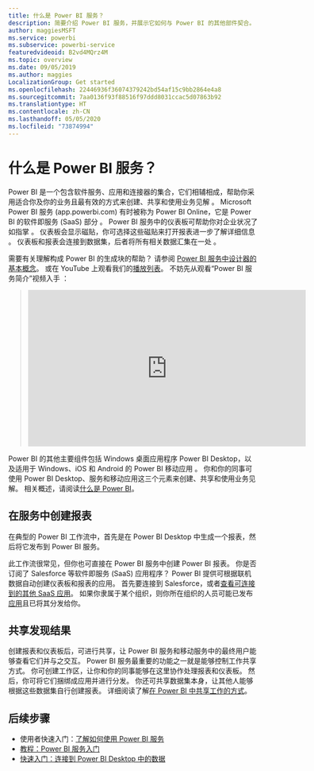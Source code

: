 ```yaml
---
title: 什么是 Power BI 服务？
description: 简要介绍 Power BI 服务，并展示它如何与 Power BI 的其他部件契合。
author: maggiesMSFT
ms.service: powerbi
ms.subservice: powerbi-service
featuredvideoid: B2vd4MQrz4M
ms.topic: overview
ms.date: 09/05/2019
ms.author: maggies
LocalizationGroup: Get started
ms.openlocfilehash: 22446936f36074379242bd54af15c9bb2864e4a8
ms.sourcegitcommit: 7aa0136f93f88516f97ddd8031ccac5d07863b92
ms.translationtype: HT
ms.contentlocale: zh-CN
ms.lasthandoff: 05/05/2020
ms.locfileid: "73874994"
---
```

# <a name="what-is-the-power-bi-service"></a>什么是 Power BI 服务？
Power BI 是一个包含软件服务、应用和连接器的集合，它们相辅相成，帮助你采用适合你及你的业务且最有效的方式来创建、共享和使用业务见解  。 Microsoft Power BI 服务 (app.powerbi.com) 有时被称为 Power BI Online，它是 Power BI 的软件即服务 (SaaS) 部分   。 Power BI 服务中的仪表板可帮助你对企业状况了如指掌  。 仪表板会显示磁贴，你可选择这些磁贴来打开报表进一步了解详细信息   。 仪表板和报表会连接到数据集，后者将所有相关数据汇集在一处  。 

需要有关理解构成 Power BI 的生成块的帮助？ 请参阅 [Power BI 服务中设计器的基本概念](service-basic-concepts.md)。 或在 YouTube 上观看我们的[播放列表](https://www.youtube.com/playlist?list=PL1N57mwBHtN0JFoKSR0n-tBkUJHeMP2cP)。 不妨先从观看“Power BI 服务简介”视频入手  ：

> 
> <iframe width="560" height="315" src="https://www.youtube.com/embed/B2vd4MQrz4M" frameborder="0" allowfullscreen></iframe>
> 

Power BI 的其他主要组件包括 Windows 桌面应用程序 Power BI Desktop，以及适用于 Windows、iOS 和 Android 的 Power BI 移动应用   。 你和你的同事可使用 Power BI Desktop、服务和移动应用这三个元素来创建、共享和使用业务见解。 相关概述，请阅读[什么是 Power BI](fundamentals/power-bi-overview.md)。

## <a name="creating-reports-in-the-service"></a>在服务中创建报表
在典型的 Power BI 工作流中，首先是在 Power BI Desktop 中生成一个报表，然后将它发布到 Power BI 服务。  

此工作流很常见，但你也可直接在 Power BI 服务中创建 Power BI 报表。 你是否订阅了 Salesforce 等软件即服务 (SaaS) 应用程序？ Power BI 提供可根据联机数据自动创建仪表板和报表的应用。 首先要连接到 Salesforce，或者[查看可连接到的其他 SaaS 应用](service-get-data.md)。 如果你隶属于某个组织，则你所在组织的人员可能已发布[应用](service-create-distribute-apps.md)且已将其分发给你。

## <a name="sharing-your-findings"></a>共享发现结果 

创建报表和仪表板后，可进行共享，让 Power BI 服务和移动服务中的最终用户能够查看它们并与之交互。 Power BI 服务最重要的功能之一就是能够控制工作共享方式。 你可创建工作区，让你和你的同事能够在这里协作处理报表和仪表板。 然后，你可将它们捆绑成应用并进行分发。 你还可共享数据集本身，让其他人能够根据这些数据集自行创建报表。 详细阅读了解[在 Power BI 中共享工作的方式](service-how-to-collaborate-distribute-dashboards-reports.md)。

## <a name="next-steps"></a>后续步骤
- 使用者快速入门：[了解如何使用 Power BI 服务](consumer/end-user-experience.md)   
- [教程：Power BI 服务入门](service-get-started.md)
- [快速入门：连接到 Power BI Desktop 中的数据](desktop-quickstart-connect-to-data.md)
